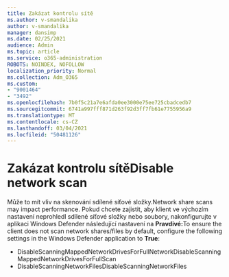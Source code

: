 ```yaml
---
title: Zakázat kontrolu sítě
ms.author: v-smandalika
author: v-smandalika
manager: dansimp
ms.date: 02/25/2021
audience: Admin
ms.topic: article
ms.service: o365-administration
ROBOTS: NOINDEX, NOFOLLOW
localization_priority: Normal
ms.collection: Adm_O365
ms.custom:
- "9001464"
- "3492"
ms.openlocfilehash: 7b0f5c21a7e6afda0ee3000e75ee725cbadcedb7
ms.sourcegitcommit: 6741a997fff871d263f92d3ff7fb61e7755956a9
ms.translationtype: MT
ms.contentlocale: cs-CZ
ms.lasthandoff: 03/04/2021
ms.locfileid: "50481126"
---
```

# <a name="disable-network-scan"></a><span data-ttu-id="9abff-102">Zakázat kontrolu sítě</span><span class="sxs-lookup"><span data-stu-id="9abff-102">Disable network scan</span></span>

<span data-ttu-id="9abff-103">Může to mít vliv na skenování sdílené síťové složky.</span><span class="sxs-lookup"><span data-stu-id="9abff-103">Network share scans may impact performance.</span></span>  <span data-ttu-id="9abff-104">Pokud chcete zajistit, aby klient ve výchozím nastavení neprohledl sdílené síťové složky nebo soubory, nakonfigurujte v aplikaci Windows Defender následující nastavení na **Pravdivé:**</span><span class="sxs-lookup"><span data-stu-id="9abff-104">To ensure the client does not scan network shares/files by default, configure the following settings in the Windows Defender application to **True**:</span></span>

- <span data-ttu-id="9abff-105">DisableScanningMappedNetworkDrivesForFullNetwork</span><span class="sxs-lookup"><span data-stu-id="9abff-105">DisableScanningMappedNetworkDrivesForFullScan</span></span>
- <span data-ttu-id="9abff-106">DisableScanningNetworkFiles</span><span class="sxs-lookup"><span data-stu-id="9abff-106">DisableScanningNetworkFiles</span></span>